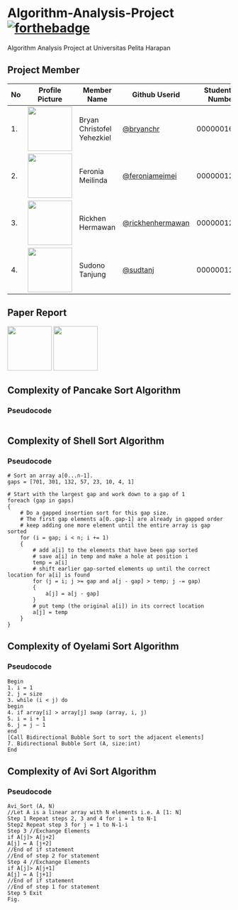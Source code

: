 # Algorithm-Analysis-Project  [![forthebadge](http://forthebadge.com/images/badges/built-with-love.svg)](https://github.com/sudtanj/OS-Project)
Algorithm Analysis Project at Universitas Pelita Harapan

## Project Member
| No | Profile Picture | Member Name | Github Userid | Student Id Number |
| ------ | ------ | ------ | ------ | ------ |
| 1. | <img src="https://avatars.githubusercontent.com/bryanchr" width=100 height=100 /> |Bryan Christofel Yehezkiel | <a title="@bryanchr" href="https://github.com/bryanchr">@bryanchr</a> | 00000016528 | 
| 2. | <img src="https://avatars.githubusercontent.com/feroniameimei" width=100 height=100/> | Feronia Meilinda | <a title="@feroniameimei" href="https://github.com/feroniameimei">@feroniameimei</a> |   00000012566 |
| 3. | <img src="https://avatars.githubusercontent.com/rickhenhermawan" width=100 height=100/> | Rickhen Hermawan | <a title="@rickhenhermawan" href="https://github.com/rickhenhermawan">@rickhenhermawan</a> |           00000012311 |
| 4. | <img src="https://avatars.githubusercontent.com/sudtanj" width=100 height=100/> | Sudono Tanjung | <a title="@sudtanj" href="https://github.com/sudtanj">@sudtanj</a> |              				 00000012273 |

## Paper Report
<a href="https://goo.gl/QAYD3y"><img src="https://www.orrasis.com/img/google/docs.png" width="100" height="100"/></a>
<a href="https://goo.gl/dMpUWG"><img src="http://clickhowto.com/wp-content/uploads/2017/10/Compatibility_Adobe_PDF_Logo.jpg" width="100" height="100"/></a>

## Complexity of Pancake Sort Algorithm
### Pseudocode
```pseudo

```

## Complexity of Shell Sort Algorithm
### Pseudocode
```pseudo
# Sort an array a[0...n-1].
gaps = [701, 301, 132, 57, 23, 10, 4, 1]

# Start with the largest gap and work down to a gap of 1
foreach (gap in gaps)
{
    # Do a gapped insertion sort for this gap size.
    # The first gap elements a[0..gap-1] are already in gapped order
    # keep adding one more element until the entire array is gap sorted
    for (i = gap; i < n; i += 1)
    {
        # add a[i] to the elements that have been gap sorted
        # save a[i] in temp and make a hole at position i
        temp = a[i]
        # shift earlier gap-sorted elements up until the correct location for a[i] is found
        for (j = i; j >= gap and a[j - gap] > temp; j -= gap)
        {
            a[j] = a[j - gap]
        }
        # put temp (the original a[i]) in its correct location
        a[j] = temp
    }
}
```

## Complexity of Oyelami Sort Algorithm
### Pseudocode
```pseudo
Begin
1. i = 1
2. j = size
3. while (i < j) do
begin
4. if array[i] > array[j] swap (array, i, j)
5. i = i + 1
6. j = j – 1
end
[Call Bidirectional Bubble Sort to sort the adjacent elements]
7. Bidirectional Bubble Sort (A, size:int)
End
```

## Complexity of Avi Sort Algorithm
### Pseudocode
```pseudo
Avi_Sort (A, N)
//Let A is a linear array with N elements i.e. A [1: N]
Step 1 Repeat steps 2, 3 and 4 for i = 1 to N-1
Step2 Repeat step 3 for j = 1 to N-1-i
Step 3 //Exchange Elements
if A[j]> A[j+2]
A[j] ↔ A [j+2]
//End of if statement
//End of step 2 for statement
Step 4 //Exchange Elements
if A[j]> A[j+1]
A[j] ↔ A [j+1]
//End of if statement
//End of step 1 for statement
Step 5 Exit
Fig.
```
